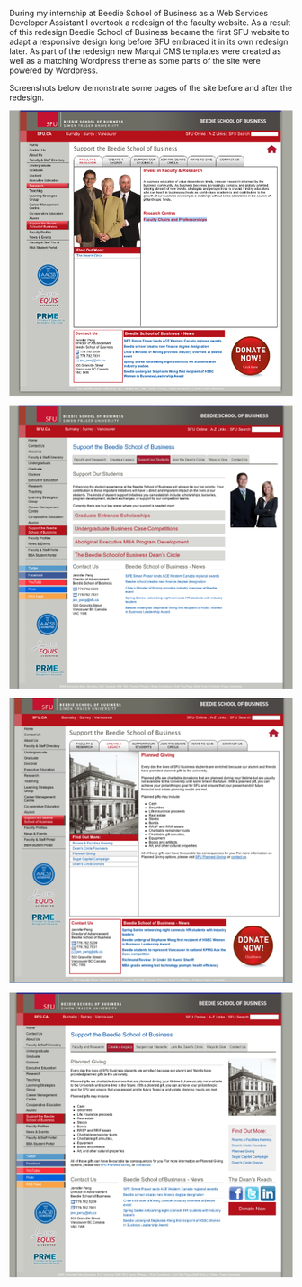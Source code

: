 During my internship at Beedie School of Business as a Web Services Developer Assistant I overtook a redesign of the faculty website. As a result of this redesign Beedie School of Business became the first SFU website to adapt a responsive design long before SFU embraced it in its own redesign later. As part of the redesign new Marqui CMS templates were created as well as a matching Wordpress theme as some parts of the site were powered by Wordpress.

Screenshots below demonstrate some pages of the site before and after the redesign.

![Before re-design](../img/beedie/before-1.png)

![After re-design](../img/beedie/after-1.png)

![Before re-design](../img/beedie/before-2.png)

![After re-design](../img/beedie/after-2.png)